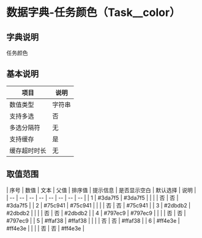 # 数据字典-任务颜色（Task__color）
## 字典说明
任务颜色

## 基本说明
| 项目 | 说明 |
| -- | -- |
| 数值类型 | 字符串 |
| 支持多选 | 否 |
| 多选分隔符 | 无 |
| 支持缓存 | 是 |
| 缓存超时时长 | 无 |

## 取值范围
| 序号 | 数值 | 文本 | 父值 | 排序值 | 提示信息 | 是否显示空白 | 默认选择 | 说明 |
| -- | -- | -- | -- | -- | -- | -- | -- |
| 1 | #3da7f5 | #3da7f5 |  |  |  | 否 | 否 | #3da7f5 |
| 2 | #75c941 | #75c941 |  |  |  | 否 | 否 | #75c941 |
| 3 | #2dbdb2 | #2dbdb2 |  |  |  | 否 | 否 | #2dbdb2 |
| 4 | #797ec9 | #797ec9 |  |  |  | 否 | 否 | #797ec9 |
| 5 | #ffaf38 | #ffaf38 |  |  |  | 否 | 否 | #ffaf38 |
| 6 | #ff4e3e | #ff4e3e |  |  |  | 否 | 否 | #ff4e3e |

